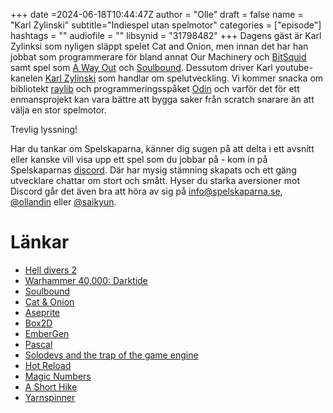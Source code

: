+++
date =2024-06-18T10:44:47Z
author = "Olle"
draft = false 
name = "Karl Zylinski"
subtitle="Indiespel utan spelmotor"
categories = ["episode"]
hashtags = ""
audiofile = ""
libsynid = "31798482"
+++
Dagens gäst är Karl Zylinksi som nyligen släppt spelet Cat and Onion, men innan det har han jobbat som programmerare för bland annat Our Machinery och [BitSquid](https://en.wikipedia.org/wiki/Bitsquid) samt spel som [A Way Out](https://store.steampowered.com/app/1222700/A_Way_Out/) och [Soulbound](https://store.steampowered.com/app/2211130/SOULBOUND/). Dessutom driver Karl youtube-kanelen [Karl Zylinski](https://www.youtube.com/@karl_zylinski) som handlar om spelutveckling. Vi kommer snacka om bibliotekt [raylib](https://www.raylib.com/) och programmeringsspåket [Odin](https://odin-lang.org/) och varför det för ett enmansprojekt kan vara bättre att bygga saker från scratch snarare än att välja en stor spelmotor.


Trevlig lyssning!

Har du tankar om Spelskaparna, känner dig sugen på att delta i ett avsnitt eller kanske vill visa upp ett spel som du jobbar på - kom in på Spelskaparnas [discord](https://discord.gg/hBHEXss). Där har mysig stämning skapats och ett gäng utvecklare chattar om stort och smått. Hyser du starka aversioner mot Discord går det även bra att höra av sig på info@spelskaparna.se, [@ollandin](https://twitter.com/ollelandin) eller [@saikyun](https://twitter.com/Saikyun).

# Länkar
* [Hell divers 2](https://www.youtube.com/watch?v=oD3pxbG9YYI)
* [Warhammer 40,000: Darktide](https://www.youtube.com/watch?v=oMUfKLLynWI)
* [Soulbound](https://store.steampowered.com/app/2211130/SOULBOUND/)
* [Cat & Onion](https://store.steampowered.com/app/2781210/CAT__ONION/)
* [Aseprite](https://aseprite.org/)
* [Box2D](https://box2d.org/)
* [EmberGen](https://jangafx.com/software/embergen/)
* [Pascal](https://en.wikipedia.org/wiki/Pascal_(programming_language))
* [Solodevs and the trap of the game engine](https://zylinski.se/posts/solodevs-and-the-trap-of-the-game-engine/)
* [Hot Reload](https://hotreload.net/)
* [Magic Numbers](https://en.wikipedia.org/wiki/Magic_number_(programming))
* [A Short Hike](https://www.ashorthike.com/)
* [Yarnspinner](https://www.yarnspinner.dev/)

